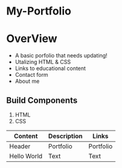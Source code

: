 # My-Portfolio
<H1>OverView</H1>

- A basic porfolio that needs updating!
- Utalizing HTML & CSS
- Links to educational content
- Contact form
- About me

<H2>Build Components</H2>

1. HTML
2. CSS

| Content | Description | Links |
| ----------- | ----------- | ----------- |
| Header | Portfolio | Portfolio |
| Hello World | Text | Text |

